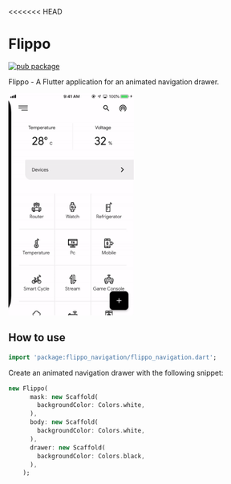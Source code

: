 <<<<<<< HEAD
# Flippo

[![pub package](https://img.shields.io/badge/pub-0.0.5-green.svg)](https://pub.dartlang.org/packages/flippo_navigation)

Flippo - A Flutter application for an animated navigation drawer.

<p>
	<img src="https://github.com/sad1996/flippo/blob/master/Screenshot/flippo.gif?raw=true" width="250" height="443"/>
</p>

## How to use

````dart
import 'package:flippo_navigation/flippo_navigation.dart';
````

Create an animated navigation drawer with the following snippet:

````dart
new Flippo(
      mask: new Scaffold(
        backgroundColor: Colors.white,
      ),
      body: new Scaffold(
        backgroundColor: Colors.white,
      ),
      drawer: new Scaffold(
        backgroundColor: Colors.black,
      ),
    );
````